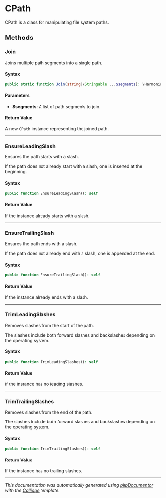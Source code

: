 # CPath

CPath is a class for manipulating file system paths.

## Methods

### Join

Joins multiple path segments into a single path.

#### Syntax

```php
public static function Join(string|\Stringable ...$segments): \Harmonia\Core\CPath
```

#### Parameters

- **$segments**: A list of path segments to join.

#### Return Value

A new `CPath` instance representing the joined path.

---

### EnsureLeadingSlash

Ensures the path starts with a slash.

If the path does not already start with a slash, one is inserted at the
beginning.

#### Syntax

```php
public function EnsureLeadingSlash(): self
```

#### Return Value

If the instance already starts with a slash.

---

### EnsureTrailingSlash

Ensures the path ends with a slash.

If the path does not already end with a slash, one is appended at the
end.

#### Syntax

```php
public function EnsureTrailingSlash(): self
```

#### Return Value

If the instance already ends with a slash.

---

### TrimLeadingSlashes

Removes slashes from the start of the path.

The slashes include both forward slashes and backslashes depending on
the operating system.

#### Syntax

```php
public function TrimLeadingSlashes(): self
```

#### Return Value

If the instance has no leading slashes.

---

### TrimTrailingSlashes

Removes slashes from the end of the path.

The slashes include both forward slashes and backslashes depending on
the operating system.

#### Syntax

```php
public function TrimTrailingSlashes(): self
```

#### Return Value

If the instance has no trailing slashes.

---

*This documentation was automatically generated using [phpDocumentor](http://www.phpdoc.org/) with the [Calliope](https://github.com/DaphneWebFramework/Calliope) template.*
